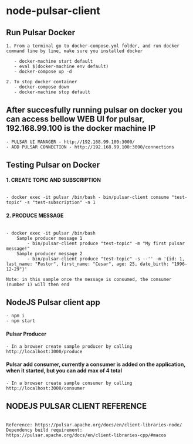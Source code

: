 # node-pulsar-client

## Run Pulsar Docker

```
1. From a terminal go to docker-compose.yml folder, and run docker command line by line, make sure you installed docker

   - docker-machine start default
   - eval $(docker-machine env default)
   - docker-compose up -d

2. To stop docker container
   - docker-compose down
   - docker-machine stop default
```

## After succesfully running pulsar on docker you can access bellow WEB UI for pulsar, 192.168.99.100 is the docker machine IP

```
- PULSAR UI MANAGER - http://192.168.99.100:3000/
- ADD PULSAR CONNECTION - http://192.168.99.100:3000/connections
```

## Testing Pulsar on Docker

#### 1. CREATE TOPIC AND SUBSCRIPTION

```

- docker exec -it pulsar /bin/bash - bin/pulsar-client consume "test-topic" -s "test-subscription" -n 1
```

#### 2. PRODUCE MESSAGE

```

- docker exec -it pulsar /bin/bash
    Sample producer message 1
        - bin/pulsar-client produce "test-topic" -m "My first pulsar message!"
    Sample producer message 2
        - bin/pulsar-client produce "test-topic" -s --'' -m '{id: 1, last_name: "Pastor", first_name: "Cesar", age: 25, date_birth: "1996-12-29"}'

Note: in this sample once the message is consumed, the consumer (number 1) will then end
```

## NodeJS Pulsar client app

```
- npm i
- npm start
```

#### Pulsar Producer

```
- In a browser create sample producer by calling http://localhost:3000/produce
```

#### Pulsar add consumer, currently a consumer is added on the application, when it started, but you can add max of 4 total

```
- In a browser create sample consumer by calling http://localhost:3000/consumer
```

## NODEJS PULSAR CLIENT REFERENCE

```

Reference: https://pulsar.apache.org/docs/en/client-libraries-node/
Dependency build requirement: https://pulsar.apache.org/docs/en/client-libraries-cpp/#macos

```
